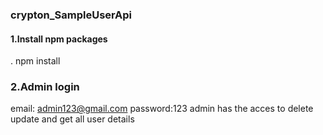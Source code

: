 ### crypton_SampleUserApi

#### 1.Install npm packages
. npm install

### 2.Admin login
email: admin123@gmail.com
password:123
admin has the acces to delete update and get all user details



